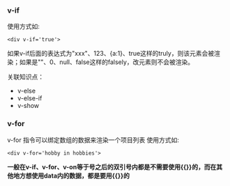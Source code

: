### v-if
使用方式如:
``` vue
<div v-if='true'>
```
如果v-if后面的表达式为"xxx"、123、{a:1}、true这样的truly，则该元素会被渲染；如果是""、0、null、false这样的falsely，改元素则不会被渲染。

关联知识点：
- v-else
- v-else-if
- v-show


### v-for
v-for 指令可以绑定数组的数据来渲染一个项目列表
使用方式如:
``` vue
<div v-for='hobby in hobbies'>
```

**一般在v-if、v-for、v-on等于号之后的双引号内都是不需要使用{{}}的，而在其他地方想使用data内的数据，都是要用{{}}的**